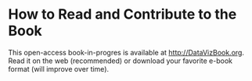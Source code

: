 # How to Read and Contribute to the Book

This open-access book-in-progres is available at http://DataVizBook.org. Read it on the web (recommended) or download your favorite e-book format (will improve over time).
